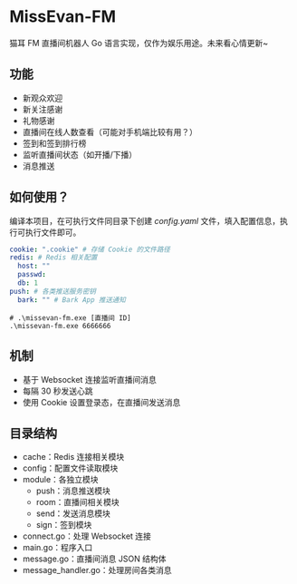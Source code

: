 # MissEvan-FM

猫耳 FM 直播间机器人 Go 语言实现，仅作为娱乐用途。未来看心情更新~

## 功能

- 新观众欢迎
- 新关注感谢
- 礼物感谢
- 直播间在线人数查看（可能对手机端比较有用？）
- 签到和签到排行榜
- 监听直播间状态（如开播/下播）
- 消息推送

## 如何使用？

编译本项目，在可执行文件同目录下创建 _config.yaml_ 文件，填入配置信息，执行可执行文件即可。

```yaml
cookie: ".cookie" # 存储 Cookie 的文件路径 
redis: # Redis 相关配置
  host: ""
  passwd:
  db: 1
push: # 各类推送服务密钥
  bark: "" # Bark App 推送通知
```

```shell
# .\missevan-fm.exe [直播间 ID]
.\missevan-fm.exe 6666666
```

## 机制

- 基于 Websocket 连接监听直播间消息
- 每隔 30 秒发送心跳
- 使用 Cookie 设置登录态，在直播间发送消息

## 目录结构

- cache：Redis 连接相关模块
- config：配置文件读取模块
- module：各独立模块
    - push：消息推送模块
    - room：直播间相关模块
    - send：发送消息模块
    - sign：签到模块
- connect.go：处理 Websocket 连接
- main.go：程序入口
- message.go：直播间消息 JSON 结构体
- message_handler.go：处理房间各类消息